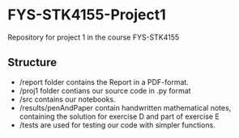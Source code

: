 # FYS-STK4155-Project1

Repository for project 1 in the course FYS-STK4155

## Structure

- /report folder contains the Report in a PDF-format.
- /proj1 folder contians our source code in .py format
- /src contains our notebooks.
- /results/penAndPaper contain handwritten mathematical notes, containing the solution for exercise D and part of exercise E
- /tests are used for testing our code with simpler functions.
